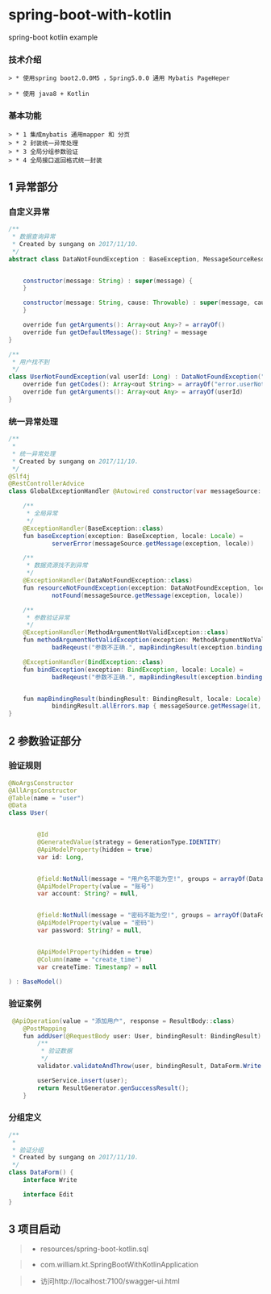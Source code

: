# spring-boot-with-kotlin
spring-boot kotlin example


### 技术介绍

    > * 使用spring boot2.0.0M5 ，Spring5.0.0 通用 Mybatis PageHeper
    
    > * 使用 java8 + Kotlin 
    
### 基本功能
 
    > * 1 集成mybatis 通用mapper 和 分页
    > * 2 封装统一异常处理
    > * 3 全局分组参数验证
    > * 4 全局接口返回格式统一封装
    
    

## 1 异常部分

### 自定义异常
```java
/**
 * 数据查询异常
 * Created by sungang on 2017/11/10.
 */
abstract class DataNotFoundException : BaseException, MessageSourceResolvable {


    constructor(message: String) : super(message) {
    }

    constructor(message: String, cause: Throwable) : super(message, cause) {
    }

    override fun getArguments(): Array<out Any>? = arrayOf()
    override fun getDefaultMessage(): String? = message
}

/**
 * 用户找不到
 */
class UserNotFoundException(val userId: Long) : DataNotFoundException("用户(ID：${userId}) 不存在!") {
    override fun getCodes(): Array<out String> = arrayOf("error.userNotFound")
    override fun getArguments(): Array<out Any> = arrayOf(userId)
}
```
    
### 统一异常处理
```java
/**
 *
 * 统一异常处理
 * Created by sungang on 2017/11/10.
 */
@Slf4j
@RestControllerAdvice
class GlobalExceptionHandler @Autowired constructor(var messageSource: MessageSource) {

    /**
     * 全局异常
     */
    @ExceptionHandler(BaseException::class)
    fun baseException(exception: BaseException, locale: Locale) =
            serverError(messageSource.getMessage(exception, locale))

    /**
     * 数据资源找不到异常
     */
    @ExceptionHandler(DataNotFoundException::class)
    fun resourceNotFoundException(exception: DataNotFoundException, locale: Locale) =
            notFound(messageSource.getMessage(exception, locale))

    /**
     * 参数验证异常
     */
    @ExceptionHandler(MethodArgumentNotValidException::class)
    fun methodArgumentNotValidException(exception: MethodArgumentNotValidException, locale: Locale) =
            badReqeust("参数不正确.", mapBindingResult(exception.bindingResult, locale));

    @ExceptionHandler(BindException::class)
    fun bindException(exception: BindException, locale: Locale) =
            badReqeust("参数不正确.", mapBindingResult(exception.bindingResult, locale));


    fun mapBindingResult(bindingResult: BindingResult, locale: Locale) =
            bindingResult.allErrors.map { messageSource.getMessage(it, locale) }
}
```

    
## 2 参数验证部分


### 验证规则
```java
@NoArgsConstructor
@AllArgsConstructor
@Table(name = "user")
@Data
class User(


        @Id
        @GeneratedValue(strategy = GenerationType.IDENTITY)
        @ApiModelProperty(hidden = true)
        var id: Long,


        @field:NotNull(message = "用户名不能为空!", groups = arrayOf(DataForm.Write::class, DataForm.Edit::class))
        @ApiModelProperty(value = "账号")
        var account: String? = null,


        @field:NotNull(message = "密码不能为空!", groups = arrayOf(DataForm.Write::class, DataForm.Edit::class))
        @ApiModelProperty(value = "密码")
        var password: String? = null,


        @ApiModelProperty(hidden = true)
        @Column(name = "create_time")
        var createTime: Timestamp? = null

) : BaseModel()
```

### 验证案例
```java
 @ApiOperation(value = "添加用户", response = ResultBody::class)
    @PostMapping
    fun addUser(@RequestBody user: User, bindingResult: BindingResult): ResultBody {
        /**
         * 验证数据
         */
        validator.validateAndThrow(user, bindingResult, DataForm.Write::class.java)

        userService.insert(user);
        return ResultGenerator.genSuccessResult();
    }
```


### 分组定义
```java
/**
 *
 * 验证分组
 * Created by sungang on 2017/11/10.
 */
class DataForm() {
    interface Write

    interface Edit
}
```


## 3 项目启动

> * resources/spring-boot-kotlin.sql

> * com.william.kt.SpringBootWithKotlinApplication
 
> * 访问http://localhost:7100/swagger-ui.html
